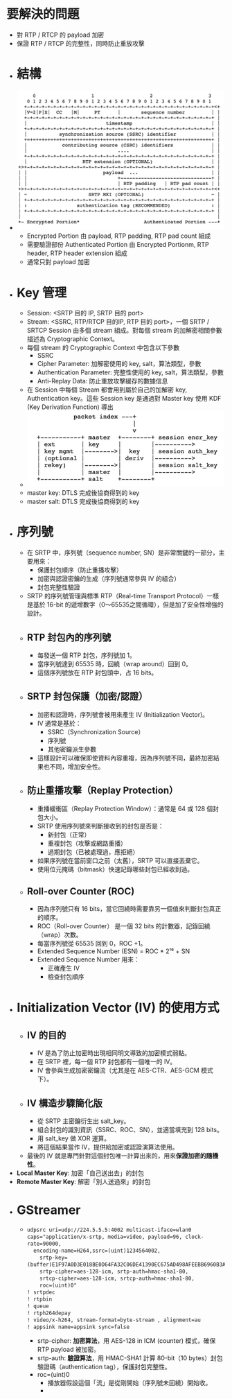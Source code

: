 # 要解決的問題
- 對 RTP / RTCP 的 payload 加密
- 保證 RTP / RTCP 的完整性，同時防止重放攻擊
- # 結構
- ![image.png](../assets/image_1745823294705_0.png)
	- Encrypted Portion 由 payload, RTP padding, RTP pad count 組成
	- 需要驗證部份 Authenticated Portion 由 Encrypted Portionm, RTP header, RTP header extension 組成
	- 通常只對 payload 加密
- # Key 管理
	- Session: <SRTP 目的 IP, SRTP 目的 port>
	- Stream: <SSRC, RTP/RTCP 目的IP, RTP 目的 port>，一個 SRTP / SRTCP Session 由多個 stream 組成。對每個 stream 的加解密相關參數描述為 Cryptographic Context。
	- 每個 stream 的 Cryptographic Context 中包含以下參數
		- SSRC
		- Cipher Parameter: 加解密使用的 key, salt，算法類型，參數
		- Authentication Parameter: 完整性使用的 key, salt，算法類型，參數
		- Anti-Replay Data: 防止重放攻擊緩存的數據信息
	- 在 Session 中每個 Stream 都會用到屬於自己的加解密 key, Authentication key。這些 Session key 是通過對 Master key 使用 KDF (Key Derivation Function) 導出
	- ![image.png](../assets/image_1745824069494_0.png)
	- master key: DTLS 完成後協商得到的 key
	- master salt: DTLS 完成後協商得到的 key
- # 序列號
	- 在 SRTP 中，序列號（sequence number, SN）是非常關鍵的一部分，主要用來：
		- 保護封包順序（防止重播攻擊）
		- 加密與認證密鑰的生成（序列號通常參與 IV 的組合）
		- 封包完整性驗證
	- SRTP 的序列號管理與標準 RTP（Real-time Transport Protocol）一樣是基於 16-bit 的遞增數字（0～65535之間循環），但是加了安全性增強的設計。
	- ## RTP 封包內的序列號
		- 每發送一個 RTP 封包，序列號加 1。
		- 當序列號達到 65535 時，回繞（wrap around）回到 0。
		- 這個序列號放在 RTP 封包頭中，占 16 bits。
	- ## SRTP 封包保護（加密/認證）
		- 加密和認證時，序列號會被用來產生 IV (Initialization Vector)。
		- IV 通常是基於：
			- SSRC（Synchronization Source）
			- 序列號
			- 其他密鑰派生參數
		- 這樣設計可以確保即使資料內容重複，因為序列號不同，最終加密結果也不同，增加安全性。
	- ## 防止重播攻擊（Replay Protection）
		- 重播緩衝區（Replay Protection Window）：通常是 64 或 128 個封包大小。
		- SRTP 使用序列號來判斷接收到的封包是否是：
			- 新封包（正常）
			- 重複封包（攻擊或網路重播）
			- 過期封包（已被處理過，應拒絕）
		- 如果序列號在當前窗口之前（太舊），SRTP 可以直接丟棄它。
		- 使用位元掩碼（bitmask）快速記錄哪些封包已經收到過。
	- ## Roll-over Counter (ROC)
		- 因為序列號只有 16 bits，當它回繞時需要靠另一個值來判斷封包真正的順序。
		- ROC（Roll-over Counter） 是一個 32 bits 的計數器，記錄回繞（wrap）次數。
		- 每當序列號從 65535 回到 0，ROC +1。
		- Extended Sequence Number (ESN) = ROC * 2¹⁶ + SN
		- Extended Sequence Number 用來：
			- 正確產生 IV
			- 檢查封包順序
- #  Initialization Vector (IV) 的使用方式
	- ## IV 的目的
		- IV 是為了防止加密時出現相同明文導致的加密模式弱點。
		- 在 SRTP 裡，每一個 RTP 封包都有一個唯一的 IV。
		- IV 會參與生成加密密鑰流（尤其是在 AES-CTR、AES-GCM 模式下）。
	- ## IV 構造步驟簡化版
		- 從 SRTP 主密鑰衍生出 salt_key。
		- 組合封包的識別資訊（SSRC、ROC、SN），並適當填充到 128 bits。
		- 用 salt_key 做 XOR 運算。
		- 將這個結果當作 IV，提供給加密或認證演算法使用。
	- 最後的 IV 就是專門針對這個封包唯一計算出來的，用來**保證加密的隨機性**。
- **Local Master Key**: 加密「自己送出去」的封包
- **Remote Master Key**: 解密「別人送過來」的封包
- # GStreamer
	- ```
	  udpsrc uri=udp://224.5.5.5:4002 multicast-iface=wlan0 
	  caps="application/x-srtp, media=video, payload=96, clock-rate=90000, 
	  	encoding-name=H264,ssrc=(uint)1234564002,
	      srtp-key=(buffer)E1F97A0D3E018BE0D64FA32C06DE41390EC675AD498AFEEBB6960B3AABE6, 
	      srtp-cipher=aes-128-icm, srtp-auth=hmac-sha1-80, 
	      srtcp-cipher=aes-128-icm, srtcp-auth=hmac-sha1-80, 
	      roc=(uint)0" 
	  ! srtpdec 
	  ! rtpbin 
	  ! queue 
	  ! rtph264depay 
	  ! video/x-h264, stream-format=byte-stream , alignment=au 
	  ! appsink name=appsink sync=false
	  ```
		- srtp-cipher: **加密算法**，用 AES-128 in ICM (counter) 模式，確保 RTP payload 被加密。
		- srtp-auth: **驗證算法**，用 HMAC-SHA1 計算 80-bit（10 bytes）封包驗證碼（authentication tag），保護封包完整性。
		- roc=(uint)0
			- 播放器假設這個「流」是從剛開始（序列號未回繞）開始收。
			-